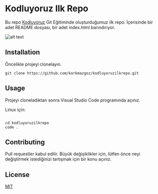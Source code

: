 # Kodluyoruz Ilk Repo

Bu repo [Kodluyoruz](https://www.kodluyoruz.org/) Git Eğitiminde oluşturduğumuz ilk repo. İçerisinde bir adet README dosyası, bir adet index.html barındırıyor.

![alt text](http://kodluyoruzilkrepo/img.jpg)

## Installation

Öncelikle projeyi clonelayın. 

`git clone https://github.com/korkmazgoz/kodluyoruzilkrepo.git`

## Usage 

Projeyi cloneladıktan sonra Visual Studio Code programında açınız.

Linux için:

```

cd kodluyoruzilkrepo 
code .

```


## Contributing

Pull requestler kabul edilir. Büyük değişiklikler için, lütfen önce neyi değiştirmek 
istediğinizi tartışmak için bir konu açınız.

## License

[MIT](https://choosealicense.com/licenses/mit/)